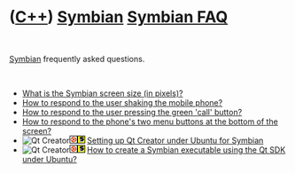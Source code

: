 



 

 

 

 

 

([C++](Cpp.md)) [Symbian](CppSymbian.md) [Symbian FAQ](CppSymbianFaq.md)
===========================================================================

 

[Symbian](CppSymbian.md) frequently asked questions.

 

-   [What is the Symbian screen size (in
    pixels)?](CppSymbianScreenSize.md)
-   [How to respond to the user shaking the mobile
    phone?](CppSymbianRespondToShake.md)
-   [How to respond to the user pressing the green 'call'
    button?](CppSymbianRespondToCallButton.md)
-   [How to respond to the phone's two menu buttons at the bottom of the
    screen?](CppSymbianRespondToPhoneMenuButton.md)
-   ![Qt
    Creator](PicQtCreator.png)![Ubuntu](PicUbuntu.png)![Symbian](PicSymbian.png)
    [Setting up Qt Creator under Ubuntu for
    Symbian](CppSettingUpQtCreatorUbuntuSymbian.md)
-   ![Qt
    Creator](PicQtCreator.png)![Ubuntu](PicUbuntu.png)![Symbian](PicSymbian.png)
    [How to create a Symbian executable using the Qt SDK under
    Ubuntu?](CppCreateSymbianExecutableQtSdkUbuntu.md)

 

 

 

 

 





 



